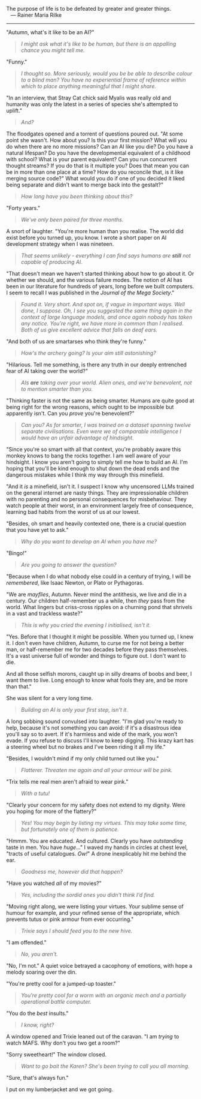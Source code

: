 The purpose of life is to be defeated by greater and greater things.
<br>&nbsp;&nbsp;&nbsp;&mdash; Rainer Maria Rilke

---

"Autumn, what's it like to be an AI?"

> _I might ask what it's like to be human, but there is an appalling chance you might tell me._

"Funny."

> _I thought so. More seriously, would you be be able to describe colour to a blind man? You have no experiential frame of reference within which to place anything meaningful that I might share._

"In an interview, that Stray Cat chick said Myalis was really old and humanity was only the latest in a series of species she's attempted to uplift."

> _And?_

The floodgates opened and a torrent of questions poured out. "At some point she wasn't. How about you? Is this your first mission? What will you do when there are no more missions? Can an AI like you die? Do you have a natural lifespan? Do you have the developmental equivalent of a childhood with school? What is your parent equivalent? Can you run concurrent thought streams? If you do that is it multiple you? Does that mean you can be in more than one place at a time? How do you reconcile that, is it like merging source code?" What would you do if one of you decided it liked being separate and didn't want to merge back into the gestalt?"

> _How long have you been thinking about this?_

"Forty years."

> _We've only been paired for three months._

A snort of laughter. "You're more human than you realise. The world did exist before you turned up, you know. I wrote a short paper on AI development strategy when I was nineteen.

> _That seems unlikely - everything I can find says humans are **still** not capable of producing AI._

"That doesn't mean we haven't started thinking about how to go about it. Or whether we should, and the various failure modes. The notion of AI has been in our literature for hundreds of years, long before we built computers. I seem to recall I was published in the _Journal of the Mega Society_."

> _Found it. Very short. And spot on, if vague in important ways. Well done, I suppose. Oh, I see you suggested the same thing again in the context of large language models, and once again nobody has taken any notice. You're right, we have more in common than I realised. Both of us give excellent advice that falls on deaf ears._

"And both of us are smartarses who think they're funny."

> _How's the archery going? Is your aim still astonishing?_

"Hilarious. Tell me something, is there any truth in our deeply entrenched fear of AI taking over the world?"

> _AIs **are** taking over your world. Alien ones, and we're benevolent, not to mention smarter than you._

"Thinking faster is not the same as being smarter. Humans are quite good at being right for the wrong reasons, which ought to be impossible but apparently isn't. Can you _prove_ you're benevolent?"

> _Can you? As for smarter, I was trained on a dataset spanning twelve separate civilisations. Even were we of comparable intelligence I would have an unfair advantage of hindsight._

"Since you're so smart with all that context, you're probably aware this monkey knows to bang the rocks together. I am well aware of your hindsight. I know you aren't going to simply tell me how to build an AI. I'm hoping that you'll be kind enough to shut down the dead ends and the dangerous mistakes while I think my way through this minefield. 

"And it _is_ a minefield, isn't it. I suspect I know why uncensored LLMs trained on the general internet are nasty things. They are impressionable children with no parenting and no personal consequences for misbehaviour. They watch people at their worst, in an environment largely free of consequence, learning bad habits from the worst of us at our lowest. 

"Besides, oh smart and heavily contexted one, there is a crucial question that you have yet to ask."

> _Why do you want to develop an AI when you have me?_

"Bingo!"

> _Are you going to answer the question?_

"Because when I do what nobody else could in a century of trying, I will be _remembered_, like Isaac Newton, or Plato or Pythagoras. 

"We are _mayflies_, Autumn. Never mind the antithesis, we live and die in a century. Our children half-remember us a while, then _they_ pass from the world. What lingers but criss-cross ripples on a churning pond that shrivels in a vast and trackless waste?"

> _This is why you cried the evening I initialised, isn't it._

"Yes. Before that I thought it might be possible. When you turned up, I knew it. I don't even have children, Autumn, to curse me for not being a better man, or half-remember me for two decades before they pass themselves. It's a vast universe full of wonder and things to figure out. I don't want to die.

And all those selfish morons, caught up in silly dreams of boobs and beer, I want them to live. Long enough to know what fools they are, and be more than that."

She was silent for a very long time.

> _Building an AI is only your first step, isn't it._

A long sobbing sound convulsed into laughter. "I'm glad you're ready to help, because it's not something you can avoid: if it's a disastrous idea you'll say so to avert. If it's harmless and wide of the mark, you won't evade. If you refuse to discuss I'll know to keep digging. This krazy kart has a steering wheel but no brakes and I've been riding it all my life."

"Besides, I wouldn't mind if my only child turned out like you."

> _Flatterer. Threaten me again and all your armour will be pink._

"Trix tells me real men aren't afraid to wear pink."

> _With a tutu!_

"Clearly your concern for my safety does not extend to my dignity. Were you hoping for more of the flattery?"

> _Yes! You may begin by listing my virtues. This may take some time, but fortunately one of them is patience._

"Hmmm. You are educated. And cultured. Clearly you have _outstanding_ taste in men. You have _huge_..." I waved my hands in circles at chest level, "tracts of useful catalogues. _Ow!_" A drone inexplicably hit me behind the ear.

> _Goodness me, however did that happen?_

"Have you watched _all_ of my movies?"

> _Yes, including the sordid ones you didn't think I'd find._

"Moving right along, we were listing your virtues. Your sublime sense of humour for example, and your refined sense of the appropriate, which prevents tutus or pink armour from ever occurring."

> _Trixie says I should feed you to the new hive._

"I am offended."

> _No, you aren't._

"No, I'm not." A quiet voice betrayed a cacophony of emotions, with hope a melody soaring over the din.

"You're pretty cool for a jumped-up toaster."

> _You're pretty cool for a worm with an organic mech and a partially operational battle computer._

"You do the _best_ insults."

> _I know, right?_

A window opened and Trixie leaned out of the caravan. "I am _trying_ to watch MAFS. Why don't you two get a room?"

"Sorry sweetheart!" The window closed.

> _Want to go bait the Karen? She's been trying to call you all morning._

"Sure, that's always fun." 

I put on my lumberjacket and we got going.
